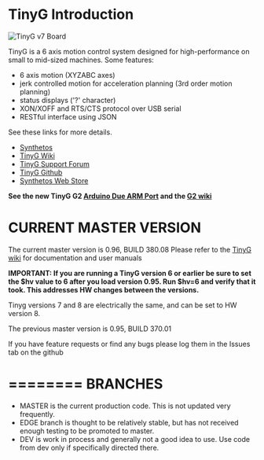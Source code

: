 TinyG Introduction
========

![TinyG v7 Board](http://farm9.staticflickr.com/8186/8436183471_6b3708cd0d_c.jpg)

TinyG is a 6 axis motion control system designed for high-performance on small to mid-sized machines. Some features:

* 6 axis motion (XYZABC axes)
* jerk controlled motion for acceleration planning (3rd order motion planning)
* status displays ('?' character)
* XON/XOFF and RTS/CTS protocol over USB serial
* RESTful interface using JSON

See these links for more details.

* [Synthetos](https://www.synthetos.com/)
* [TinyG Wiki](https://github.com/synthetos/TinyG/wiki)
* [TinyG Support Forum](https://www.synthetos.com/forum/tinyg/)
* [TinyG Github](https://github.com/synthetos/TinyG)
* [Synthetos Web Store](https://www.synthetos.com/webstore/)

**See the new TinyG G2 [Arduino Due ARM Port](https://github.com/synthetos/g2) and the [G2 wiki](https://github.com/synthetos/g2/wiki)**


CURRENT MASTER VERSION
========
The current master version is 0.96, BUILD 380.08
Please refer to the [TinyG wiki](https://github.com/synthetos/TinyG/wiki) for documentation and user manuals

**IMPORTANT: If you are running a TinyG version 6 or earlier be sure to set the $hv value to 6 after you load version 0.95. 
Run $hv=6 and verify that it took. 
This addresses HW changes between the versions.**

Tinyg versions 7 and 8 are electrically the same, and can be set to HW version 8.

The previous master version is 0.95, BUILD 370.01

If you have feature requests or find any bugs please log them in the Issues tab on the github


========
BRANCHES
========

* MASTER is the current production code. This is not updated very frequently.
* EDGE branch is thought to be relatively stable, but has not received enough testing to be promoted to master.
* DEV is work in process and generally not a good idea to use. Use code from dev only if specifically directed there.
